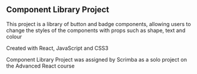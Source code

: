 ## Component Library Project

This project is a library of button and badge components, allowing users to change the styles of the components with props such as shape, text and colour

Created with React, JavaScript and CSS3

Component Library Project was assigned by Scrimba as a solo project on the Advanced React course
